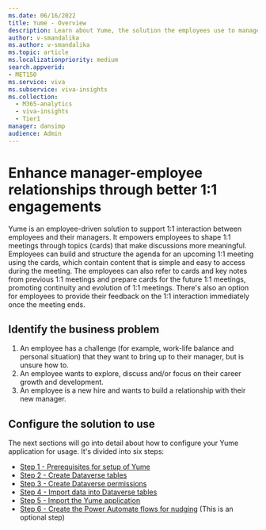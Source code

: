 ```yaml
---
ms.date: 06/16/2022
title: Yume - Overview
description: Learn about Yume, the solution the employees use to manage their interactions with their managers
author: v-smandalika
ms.author: v-smandalika
ms.topic: article
ms.localizationpriority: medium 
search.appverid:
- MET150
ms.service: viva 
ms.subservice: viva-insights
ms.collection:
  - M365-analytics
  - viva-insights
  - Tier1
manager: dansimp
audience: Admin
---
```


# Enhance manager-employee relationships through better 1:1 engagements

Yume is an employee-driven solution to support 1:1 interaction between employees and their managers. It empowers employees to shape 1:1 meetings through topics (cards) that make discussions more meaningful. Employees can build and structure the agenda for an upcoming 1:1 meeting using the cards, which contain content that is simple and easy to access during the meeting. The employees can also refer to cards and key notes from previous 1:1 meetings and prepare cards for the future 1:1 meetings, promoting continuity and evolution of 1:1 meetings. There's also an option for employees to provide their feedback on the 1:1 interaction immediately once the meeting ends.

## Identify the business problem

1.	An employee has a challenge (for example, work-life balance and personal situation) that they want to bring up to their manager, but is unsure how to.
2.	An employee wants to explore, discuss and/or focus on their career growth and development.
3.	An employee is a new hire and wants to build a relationship with their new manager.

## Configure the solution to use

The next sections will go into detail about how to configure your Yume application for usage. It's divided into six steps:

- [Step 1 - Prerequisites for setup of Yume](prerequisities-for-yume.md#step-1---prerequisites-for-setup-of-yume)
- [Step 2 - Create Dataverse tables](create-dataverse-tables.md#step-2---create-dataverse-tables)
- [Step 3 - Create Dataverse permissions](create-dataverse-permissions.md#step-3---create-dataverse-permissions)
- [Step 4 - Import data into Dataverse tables](import-data-into-dataverse-tables.md#step-4---import-data-into-dataverse-tables)
- [Step 5 - Import the Yume application](import-yume-application.md#step-5---import-the-yume-application)
- [Step 6 - Create the Power Automate flows for nudging](create-power-automate-flows-for-nudging.md#step-6---create-the-power-automate-flows-for-nudging) (This is an optional step)

